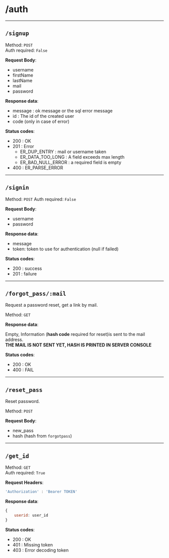 # /auth

****
## `/signup`

Method: `POST`  
Auth required: `False`

**Request Body**:

- username
- firstName
- lastName
- mail
- password

**Response data**:

- message : ok message or the sql error message
- id : The id of the created user
- code (only in case of error)

**Status codes**:

- 200 : OK
- 201 : Error
    - ER_DUP_ENTRY : mail or username taken
    - ER_DATA_TOO_LONG : A field exceeds max length
    - ER_BAD_NULL_ERROR : a required field is empty
- 400 : ER_PARSE_ERROR

****
## `/signin`

Method: `POST`
Auth required: `False`

**Request Body**:

- username
- password

**Response data**:

- message
- token: token to use for authentication (null if failed)

**Status codes**:

- 200 : success
- 201 : failure


****
## `/forgot_pass/:mail`

Request a password reset, get a link by mail.

Method: `GET`

**Response data**:

Empty,
Information (**hash code** required for reset)is sent to the mail address.  
**THE MAIL IS NOT SENT YET, HASH IS PRINTED IN SERVER CONSOLE**

**Status codes**:

- 200 : OK
- 400 : FAIL


****
## `/reset_pass`

Reset password.

Method: `POST`

**Request Body**:

- new_pass
- hash (hash from `forgotpass`)

****
## `/get_id`

Method: `GET`  
Auth required: `True`  

**Request Headers**:

```js
'Authorization' : 'Bearer TOKEN'
```

**Response data**:

```js
{
    userid: user_id
}
```

**Status codes**:

- 200 : OK
- 401 : Missing token
- 403 : Error decoding token

